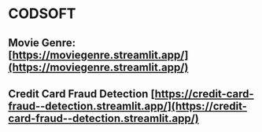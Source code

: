 ﻿# CODSOFT
## Movie Genre:  [https://moviegenre.streamlit.app/](https://moviegenre.streamlit.app/)
## Credit Card Fraud Detection [https://credit-card-fraud--detection.streamlit.app/](https://credit-card-fraud--detection.streamlit.app/)
